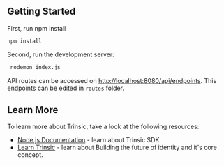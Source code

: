 ## Getting Started

First, run npm install

```bash
npm install
```

Second, run the development server:

```bash
 nodemon index.js
```

API routes can be accessed on [http://localhost:8080/api/endpoints](http://localhost:8080/api/endpoints). This endpoints can be edited in `routes` folder.

## Learn More

To learn more about Trinsic, take a look at the following resources:

- [Node.js Documentation](https://docs.trinsic.id/node) - learn about Trinsic SDK.
- [Learn Trinsic](https://docs.trinsic.id/learn) - learn about Building the future of identity and it's core concept.
